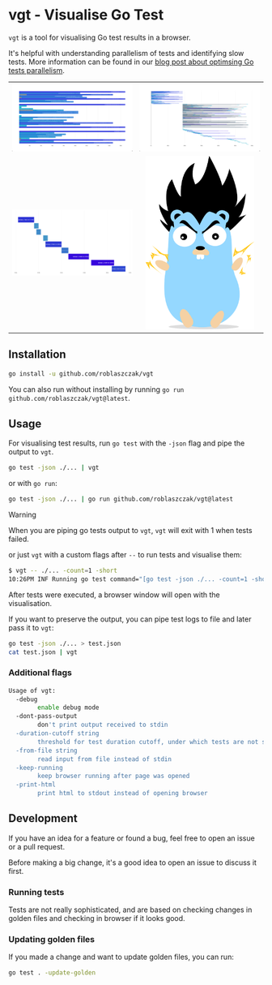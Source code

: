 # vgt - Visualise Go Test

`vgt` is a tool for visualising Go test results in a browser.

It's helpful with understanding parallelism of tests and identifying slow tests.
More information can be found in our [blog post about optimsing Go tests parallelism](https://threedots.tech/post/go-test-parallelism/).


<table>
    <tr style="border: none; text-align: center;">
        <td style="border: none"><img src="docs/img1.png" alt="Screenshot 1" width="415"></td>
        <td style="border: none"><img src="docs/img2.png" alt="Screenshot 2" width="415"></td>
    </tr>
    <tr style="border: none; text-align: center;">
        <td style="border: none"><img src="docs/img3.png" alt="Screenshot 3" width="415"></td>
        <td style="border: none"><img src="docs/logo.svg" width="215"></td>
    </tr>
</table>

## Installation

```bash
go install -u github.com/roblaszczak/vgt
```

You can also run without installing by running `go run github.com/roblaszczak/vgt@latest`.

## Usage

For visualising test results, run `go test` with the `-json` flag and pipe the output to `vgt`.

```bash
go test -json ./... | vgt
```

or with `go run`:

```bash
go test -json ./... | go run github.com/roblaszczak/vgt@latest
```

> [!WARNING]  
> When you are piping go tests output to `vgt`, `vgt` will exit with 1 when tests failed.

or just `vgt` with a custom flags after `--` to run tests and visualise them:

```bash
$ vgt -- ./... -count=1 -short
10:26PM INF Running go test command="[go test -json ./... -count=1 -short]"
```

After tests were executed, a browser window will open with the visualisation.

If you want to preserve the output, you can pipe test logs to file and later pass it to `vgt`:

```bash
go test -json ./... > test.json
cat test.json | vgt
```

### Additional flags

```bash
Usage of vgt:
  -debug
    	enable debug mode
  -dont-pass-output
    	don't print output received to stdin
  -duration-cutoff string
    	threshold for test duration cutoff, under which tests are not shown in the chart (default "100µs")
  -from-file string
    	read input from file instead of stdin
  -keep-running
    	keep browser running after page was opened
  -print-html
    	print html to stdout instead of opening browser
```

## Development

If you have an idea for a feature or found a bug, feel free to open an issue or a pull request.

Before making a big change, it's a good idea to open an issue to discuss it first.

### Running tests

Tests are not really sophisticated, and are based on checking changes in golden files and checking in browser if
it looks good.

### Updating golden files

If you made a change and want to update golden files, you can run:

```bash
go test . -update-golden
```
